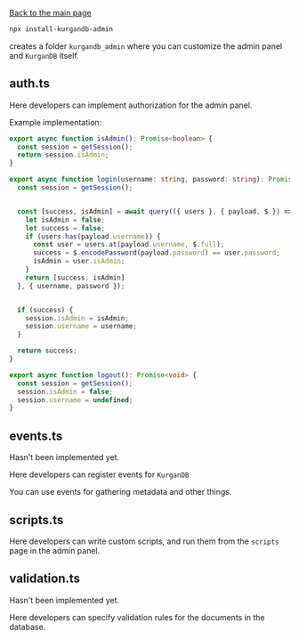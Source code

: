 [Back to the main page](./README.md)

```bash
npx install-kurgandb-admin 
```
creates a folder `kurgandb_admin` where you can customize the admin panel and `KurganDB` itself.

## auth.ts

Here developers can implement authorization for the admin panel.

Example implementation: 
```ts
export async function isAdmin(): Promise<boolean> {
  const session = getSession();
  return session.isAdmin;
}

export async function login(username: string, password: string): Promise<boolean> {
  const session = getSession();


  const [success, isAdmin] = await query(({ users }, { payload, $ }) => {
    let isAdmin = false;
    let success = false;
    if (users.has(payload.username)) {
      const user = users.at(payload.username, $.full);
      success = $.encodePassword(payload.password) == user.password;
      isAdmin = user.isAdmin;
    }
    return [success, isAdmin]
  }, { username, password });


  if (success) {
    session.isAdmin = isAdmin;
    session.username = username;
  }

  return success;
}

export async function logout(): Promise<void> {
  const session = getSession();
  session.isAdmin = false;
  session.username = undefined;
}
```


## events.ts

Hasn't been implemented yet.

Here developers can register events for `KurganDB`

You can use events for gathering metadata and other things.


## scripts.ts

Here developers can write custom scripts, and run them from the `scripts` page in the admin panel.

## validation.ts

Hasn't been implemented yet.

Here developers can specify validation rules for the documents in the database.
